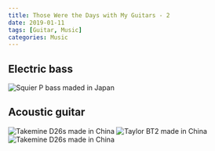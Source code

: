 ```yaml
---
title: Those Were the Days with My Guitars - 2
date: 2019-01-11
tags: [Guitar, Music]
categories: Music
---
```

## Electric bass
![Squier P bass maded in Japan](sq_bass.jpg)

## Acoustic guitar
![Takemine D26s made in China](takamine_1.jpg)
![Taylor BT2 made in China](taylor.jpg)
![Takemine D26s made in China](takamine_2.jpg)
